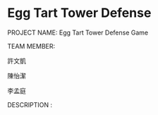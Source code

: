 # Egg Tart Tower Defense

PROJECT NAME:
Egg Tart Tower Defense Game


TEAM MEMBER:

許文凱

陳怡潔

李孟庭


DESCRIPTION :
